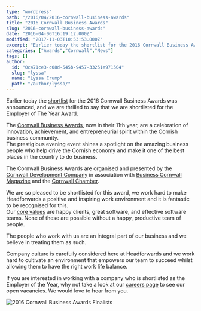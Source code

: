 ```yaml
---
type: "wordpress"
path: "/2016/04/2016-cornwall-business-awards"
title: "2016 Cornwall Business Awards"
slug: "2016-cornwall-business-awards"
date: "2016-04-06T16:19:12.000Z"
modified: "2017-11-03T10:53:53.000Z"
excerpt: "Earlier today the shortlist for the 2016 Cornwall Business Awards was announced, and we are thrilled to say that we are shortlisted for the Employer of The Year Award. The Cornwall Business Awards, now in their 11th year, are a celebration of innovation, achievement, and entrepreneurial spirit within the Cornish business community. The prestigious evening event …"
categories: ["Awards","Cornwall","News"]
tags: []
author:
  id: "0c471ce3-c08d-545b-9457-33251e971504"
  slug: "lyssa"
  name: "Lyssa Crump"
  path: "/author/lyssa/"
---
```

Earlier today the [shortlist](https://www.businesscornwall.co.uk/news-by-industry/awards/2016/04/cornwall-business-awards-finalists-2/) for the 2016 Cornwall Business Awards was announced, and we are thrilled to say that we are shortlisted for the Employer of The Year Award.

The [Cornwall Business Awards](http://www.cornwallbusinessawards.co.uk/), now in their 11th year, are a celebration of innovation, achievement, and entrepreneurial spirit within the Cornish business community.  
The prestigious evening event shines a spotlight on the amazing business people who help drive the Cornish economy and make it one of the best places in the country to do business.

The Cornwall Business Awards are organised and presented by the [Cornwall Development Company](http://www.cornwalldevelopmentcompany.co.uk/) in association with [Business Cornwall Magazine](https://www.businesscornwall.co.uk) and the [Cornwall Chamber](http://www.cornwallchamber.co.uk/).

We are so pleased to be shortlisted for this award, we work hard to make Headforwards a positive and inspiring work environment and it is fantastic to be recognised for this.  
Our [core values](https://www.headforwards.com/our-values/) are happy clients, great software, and effective software teams. None of these are possible without a happy, productive team of people.

The people who work with us are an integral part of our business and we believe in treating them as such.

Company culture is carefully considered here at Headforwards and we work hard to cultivate an environment that empowers our team to succeed whilst allowing them to have the right work life balance.

If you are interested in working with a company who is shortlisted as the Employer of the Year, why not take a look at our [careers page](https://www.headforwards.com/careers/) to see our open vacancies. We would love to hear from you.


<section class="gallery">


![2016 Cornwall Business Awards Finalists ](/wp-content/uploads/2016/04/Headforwards-team-pool-innovation-centre.jpg)

</section>

